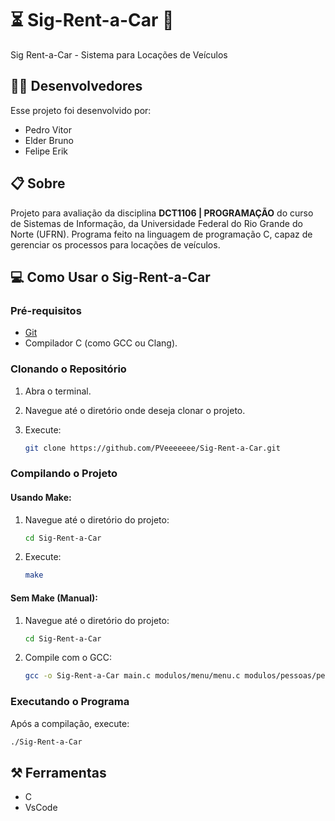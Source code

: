 # ⏳ Sig-Rent-a-Car 🚗
Sig Rent-a-Car - Sistema para Locações de Veículos

## 🧑‍💻 Desenvolvedores
Esse projeto foi desenvolvido por:
- Pedro Vitor
- Elder Bruno
- Felipe Erik

## 📋 Sobre
Projeto para avaliação da disciplina <b>DCT1106 | PROGRAMAÇÃO</b> do curso de Sistemas de Informação, da Universidade Federal do Rio Grande do Norte (UFRN). Programa feito na linguagem de programação C, capaz de gerenciar os processos para locações de veículos.


## 💻 Como Usar o Sig-Rent-a-Car

### Pré-requisitos

- [Git](https://git-scm.com/downloads)
- Compilador C (como GCC ou Clang).

### Clonando o Repositório

1. Abra o terminal.
2. Navegue até o diretório onde deseja clonar o projeto.
3. Execute:

   ```bash
   git clone https://github.com/PVeeeeeee/Sig-Rent-a-Car.git
   ```

### Compilando o Projeto

#### Usando Make:

1. Navegue até o diretório do projeto:

   ```bash
   cd Sig-Rent-a-Car
   ```

2. Execute:

   ```bash
   make
   ```

#### Sem Make (Manual):

1. Navegue até o diretório do projeto:

   ```bash
   cd Sig-Rent-a-Car
   ```

2. Compile com o GCC:

   ```bash
   gcc -o Sig-Rent-a-Car main.c modulos/menu/menu.c modulos/pessoas/pessoas.c modulos/veiculos/veiculos.c modulos/locacoes/locacoes.c funcoes.c
   ```

### Executando o Programa

Após a compilação, execute:

```bash
./Sig-Rent-a-Car
```


## ⚒️ Ferramentas
- C
- VsCode

  

